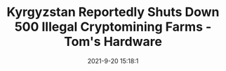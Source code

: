 ---
"title": "Kyrgyzstan Reportedly Shuts Down 500 Illegal Cryptomining Farms - Tom's Hardware"
"date": "2021-9-20 15:18:1"
"feed_name": "GOOGLENEWSMINING"
"feed_website": "https://news.google.com/search?q=mining%2Bincident&hl=en-US&gl=US&ceid=US:en"
"feed_rss": "https://news.google.com/rss/search?q=mining%2Bincident&hl=en-US&gl=US&ceid=US:en"
"link": "https://www.tomshardware.com/news/kyrgyzstan-shuts-down-500-crypto-mining-farms"
"file": "_posts/2021-1-1-30701c5ad0da5e5062dac6043b0b13ddf630f119.md"
"accident": "0"
"drilling": "0"
"dead": "0"
"injured": "0"
---